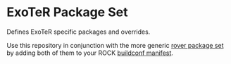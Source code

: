 # ExoTeR Package Set
Defines ExoTeR specific packages and overrides.

Use this repository in conjunction with the more generic [rover package set](https://github.com/ESA-PRL/rover-package_set) by
adding both of them to your ROCK [buildconf manifest](https://github.com/ESA-PRL/buildconf/blob/master/manifest).
